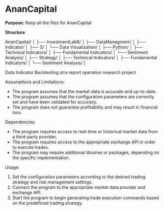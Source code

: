 # AnanCapital

**Purpose:** 
Keep all the files for AnanCapital

**Structure**

AnanCapital/
│
├── InvestmentLabR/
│   ├── DataManagment/
│   ├── Indicator/
│   ├── S/
│   └── Data Visualization/
│
├── Python/
│   ├── Technical Indicators/
│   ├── Fundamental Indicators/
│   └── Sentiment Analysis/
│
├── Strategy/
│   ├── Technical Indicators/
│   ├── Fundamental Indicators/
│   └── Sentiment Analysis/
| 



Data Indicator Backtesting stra report operation research project

Assumptions and Limitations:
- The program assumes that the market data is accurate and up-to-date.
- The program assumes that the configuration parameters are correctly set and have been validated for accuracy.
- The program does not guarantee profitability and may result in financial loss.

Dependencies:
- The program requires access to real-time or historical market data from a third-party provider.
- The program requires access to the appropriate exchange API in order to execute trades.
- The program may require additional libraries or packages, depending on the specific implementation.

Usage:
1. Set the configuration parameters according to the desired trading strategy and risk management settings.
2. Connect the program to the appropriate market data provider and exchange API.
3. Start the program to begin generating trade execution commands based on the predefined trading strategy.



